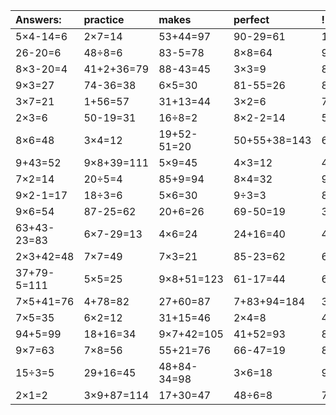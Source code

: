 | Answers: | practice | makes | perfect | ! |
| :--- | :--- | :--- | :--- | :--- |
| 5×4-14=6 | 2×7=14 | 53+44=97 | 90-29=61 | 16÷2=8 | 
| 26-20=6 | 48÷8=6 | 83-5=78 | 8×8=64 | 9×5=45 | 
| 8×3-20=4 | 41+2+36=79 | 88-43=45 | 3×3=9 | 88-41=47 | 
| 9×3=27 | 74-36=38 | 6×5=30 | 81-55=26 | 87-44=43 | 
| 3×7=21 | 1+56=57 | 31+13=44 | 3×2=6 | 70-57=13 | 
| 2×3=6 | 50-19=31 | 16÷8=2 | 8×2-2=14 | 5×7+10=45 | 
| 8×6=48 | 3×4=12 | 19+52-51=20 | 50+55+38=143 | 64-3=61 | 
| 9+43=52 | 9×8+39=111 | 5×9=45 | 4×3=12 | 4+46=50 | 
| 7×2=14 | 20÷5=4 | 85+9=94 | 8×4=32 | 9×8=72 | 
| 9×2-1=17 | 18÷3=6 | 5×6=30 | 9÷3=3 | 8×9-25=47 | 
| 9×6=54 | 87-25=62 | 20+6=26 | 69-50=19 | 3×9=27 | 
| 63+43-23=83 | 6×7-29=13 | 4×6=24 | 24+16=40 | 4×4=16 | 
| 2×3+42=48 | 7×7=49 | 7×3=21 | 85-23=62 | 6×7+85=127 | 
| 37+79-5=111 | 5×5=25 | 9×8+51=123 | 61-17=44 | 6×7=42 | 
| 7×5+41=76 | 4+78=82 | 27+60=87 | 7+83+94=184 | 34-18=16 | 
| 7×5=35 | 6×2=12 | 31+15=46 | 2×4=8 | 4×7=28 | 
| 94+5=99 | 18+16=34 | 9×7+42=105 | 41+52=93 | 8×9=72 | 
| 9×7=63 | 7×8=56 | 55+21=76 | 66-47=19 | 8×4-26=6 | 
| 15÷3=5 | 29+16=45 | 48+84-34=98 | 3×6=18 | 9×3+89=116 | 
| 2×1=2 | 3×9+87=114 | 17+30=47 | 48÷6=8 | 75+15=90 | 
